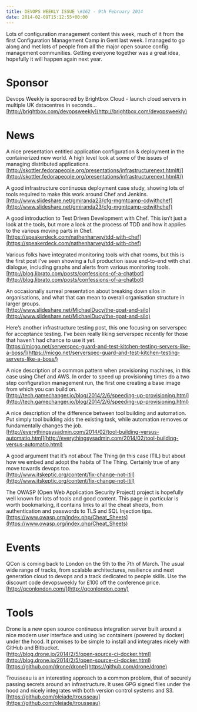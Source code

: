 ```yaml
---
title: DEVOPS WEEKLY ISSUE \#162 - 9th February 2014 
date: 2014-02-09T15:12:55+00:00
---
```


Lots of configuration management content this week, much of it from the first Configuration Management Camp in Gent last week. I managed to go along and met lots of people from all the major open source config management communities. Getting everyone together was a great idea, hopefully it will happen again next year.


Sponsor
======

Devops Weekly is sponsored by Brightbox Cloud - launch cloud servers in multiple UK datacentres in seconds...
<br>[http://brightbox.com/devopsweekly](http://brightbox.com/devopsweekly)


News
====

A nice presentation entitled application configuration & deployment in the containerized new world. A high level look at some of the issues of managing distributed applications.
<br>[http://skottler.fedorapeople.org/presentations/infrastructurenext.html#/](http://skottler.fedorapeople.org/presentations/infrastructurenext.html#/)


A good infrastructure continuous deployment case study, showing lots of tools required to make this work around Chef and Jenkins.
<br>[http://www.slideshare.net/gmiranda23/cfg-mgmtcamp-cdwithchef](http://www.slideshare.net/gmiranda23/cfg-mgmtcamp-cdwithchef)


A good introduction to Test Driven Development with Chef. This isn’t just a look at the tools, but more a look at the process of TDD and how it applies to the various moving parts in Chef.
<br>[https://speakerdeck.com/nathenharvey/tdd-with-chef](https://speakerdeck.com/nathenharvey/tdd-with-chef)


Various folks have integrated monitoring tools with chat rooms, but this is the first post I’ve seen showing a full production issue end-to-end with chat dialogue, including graphs and alerts from various monitoring tools.
<br>[http://blog.librato.com/posts/confessions-of-a-chatbot](http://blog.librato.com/posts/confessions-of-a-chatbot)


An occasionally surreal presentation about breaking down silos in organisations, and what that can mean to overall organisation structure in larger groups.
<br>[http://www.slideshare.net/MichaelDucy/the-goat-and-silo](http://www.slideshare.net/MichaelDucy/the-goat-and-silo)


Here’s another infrastructure testing post, this one focusing on serverspec for acceptance testing. I’ve been really liking serverspec recently for those that haven’t had chance to use it yet.
<br>[https://micgo.net/serverspec-guard-and-test-kitchen-testing-servers-like-a-boss/](https://micgo.net/serverspec-guard-and-test-kitchen-testing-servers-like-a-boss/)


A nice description of a common pattern when provisioning machines, in this case using Chef and AWS. In order to speed up provisioning times do a two step configuration management run, the first one creating a base image from which you can build on.
<br>[http://tech.gamechanger.io/blog/2014/2/6/speeding-up-provisioning.html](http://tech.gamechanger.io/blog/2014/2/6/speeding-up-provisioning.html)


A nice description of the difference between tool building and automation. Put simply tool building aids the existing task, while automation removes or fundamentally changes the job.
<br>[http://everythingsysadmin.com/2014/02/tool-building-versus-automatio.html](http://everythingsysadmin.com/2014/02/tool-building-versus-automatio.html)


A good argument that it’s not about The Thing (in this case ITIL) but about how we embed and adopt the habits of The Thing. Certainly true of any move towards devops too.
<br>[http://www.itskeptic.org/content/fix-change-not-itil](http://www.itskeptic.org/content/fix-change-not-itil)


The OWASP (Open Web Application Security Project) project is hopefully well known for lots of tools and good content. This page in particular is worth bookmarking, it contains links to all the cheat sheets, from authentication and passwords to TLS and SQL Injection tips.
<br>[https://www.owasp.org/index.php/Cheat_Sheets](https://www.owasp.org/index.php/Cheat_Sheets)


Events
=====

QCon is coming back to London on the 5th to the 7th of March. The usual wide range of tracks, from scalable architectures, resilience and next generation cloud to devops and a track dedicated to people skills. Use the discount code devopsweekly for £100 off the conference price.
<br>[http://qconlondon.com/](http://qconlondon.com/)


Tools
====

Drone is a new open source continuous integration server built around a nice modern user interface and using lxc containers (powered by docker) under the hood. It promises to be simple to install and integrates nicely with GitHub and Bitbucket.
<br>[http://blog.drone.io/2014/2/5/open-source-ci-docker.html](http://blog.drone.io/2014/2/5/open-source-ci-docker.html)
<br>[https://github.com/drone/drone](https://github.com/drone/drone)


Trousseau is an interesting approach to a common problem, that of securely passing secrets around an infrastructure. It uses GPG signed files under the hood and nicely integrates with both version control systems and S3.
<br>[https://github.com/oleiade/trousseau](https://github.com/oleiade/trousseau)




